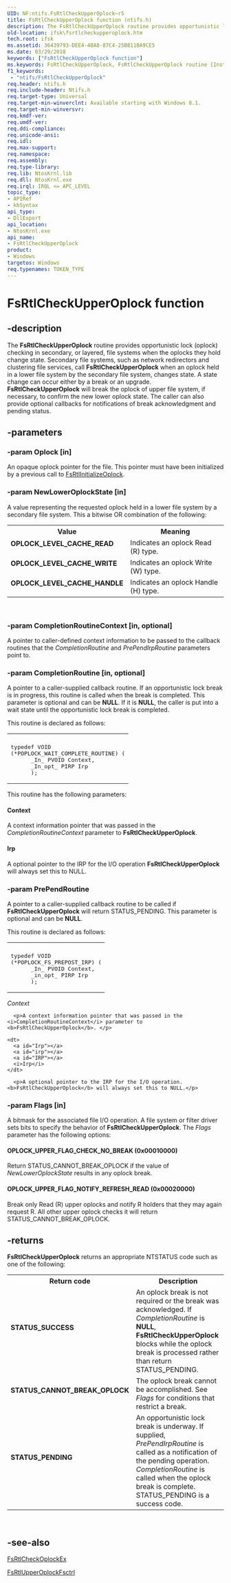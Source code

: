 ```yaml
---
UID: NF:ntifs.FsRtlCheckUpperOplock~r5
title: FsRtlCheckUpperOplock function (ntifs.h)
description: The FsRtlCheckUpperOplock routine provides opportunistic lock (oplock) checking in secondary, or layered, file systems when the oplocks they hold change state.
old-location: ifsk\fsrtlcheckupperoplock.htm
tech.root: ifsk
ms.assetid: 36439793-DEE4-48A8-87C4-25BB11BA9CE5
ms.date: 03/29/2018
keywords: ["FsRtlCheckUpperOplock function"]
ms.keywords: FsRtlCheckUpperOplock, FsRtlCheckUpperOplock routine [Installable File System Drivers], OPLOCK_LEVEL_CACHE_HANDLE, OPLOCK_LEVEL_CACHE_READ, OPLOCK_LEVEL_CACHE_WRITE, ifsk.fsrtlcheckupperoplock, ntifs/FsRtlCheckUpperOplock
f1_keywords:
 - "ntifs/FsRtlCheckUpperOplock"
req.header: ntifs.h
req.include-header: Ntifs.h
req.target-type: Universal
req.target-min-winverclnt: Available starting with Windows 8.1.
req.target-min-winversvr:
req.kmdf-ver:
req.umdf-ver:
req.ddi-compliance:
req.unicode-ansi:
req.idl:
req.max-support:
req.namespace:
req.assembly:
req.type-library:
req.lib: NtosKrnl.lib
req.dll: NtosKrnl.exe
req.irql: IRQL <= APC_LEVEL
topic_type:
- APIRef
- kbSyntax
api_type:
- DllExport
api_location:
- NtosKrnl.exe
api_name:
- FsRtlCheckUpperOplock
product:
- Windows
targetos: Windows
req.typenames: TOKEN_TYPE
---
```


# FsRtlCheckUpperOplock function


## -description


The <b>FsRtlCheckUpperOplock</b> routine provides opportunistic lock (oplock) checking  in secondary, or layered, file systems when the oplocks they hold change state. Secondary file systems, such as network redirectors and clustering file services, call <b>FsRtlCheckUpperOplock</b> when an oplock held in a lower file system by the secondary file system, changes state. A state change can occur either by a break or an upgrade. <b>FsRtlCheckUpperOplock</b> will break the oplock of upper file system, if necessary, to confirm the new lower oplock state. The caller can also provide optional callbacks for notifications of break acknowledgment and pending status.


## -parameters




### -param Oplock [in]

An opaque oplock pointer for the file. This pointer must have been initialized by a previous call to <a href="https://docs.microsoft.com/windows-hardware/drivers/ddi/ntifs/nf-ntifs-_fsrtl_advanced_fcb_header-fsrtlinitializeoplock">FsRtlInitializeOplock</a>.


### -param NewLowerOplockState [in]

A value representing the requested oplock held in a lower file system by a secondary file system. This a bitwise OR combination of the following:

<table>
<tr>
<th>Value</th>
<th>Meaning</th>
</tr>
<tr>
<td width="40%"><a id="OPLOCK_LEVEL_CACHE_READ"></a><a id="oplock_level_cache_read"></a><dl>
<dt><b>OPLOCK_LEVEL_CACHE_READ</b></dt>
</dl>
</td>
<td width="60%">
Indicates an oplock Read (R) type.

</td>
</tr>
<tr>
<td width="40%"><a id="OPLOCK_LEVEL_CACHE_WRITE"></a><a id="oplock_level_cache_write"></a><dl>
<dt><b>OPLOCK_LEVEL_CACHE_WRITE</b></dt>
</dl>
</td>
<td width="60%">
Indicates an oplock Write (W) type.

</td>
</tr>
<tr>
<td width="40%"><a id="OPLOCK_LEVEL_CACHE_HANDLE"></a><a id="oplock_level_cache_handle"></a><dl>
<dt><b>OPLOCK_LEVEL_CACHE_HANDLE</b></dt>
</dl>
</td>
<td width="60%">
Indicates an oplock Handle (H) type.

</td>
</tr>
</table>
 


### -param CompletionRoutineContext [in, optional]

A pointer to caller-defined context information to be passed to the callback routines that the <i>CompletionRoutine</i> and <i>PrePendIrpRoutine</i> parameters point to.


### -param CompletionRoutine [in, optional]

A pointer to a caller-supplied callback routine. If an opportunistic lock break is in progress, this routine is called when the break is completed. This parameter is optional and can be <b>NULL</b>. If it is <b>NULL</b>, the caller is put into a wait state until the opportunistic lock break is completed.

This routine is declared as follows:

<div class="code"><span codelanguage=""><table>
<tr>
<th></th>
</tr>
<tr>
<td>
<pre>typedef VOID
(*POPLOCK_WAIT_COMPLETE_ROUTINE) (
      _In_ PVOID Context,
      _In_opt_ PIRP Irp
      );</pre>
</td>
</tr>
</table></span></div>
This routine has the following parameters:





#### Context

A context information pointer that was passed in the <i>CompletionRoutineContext</i> parameter to <b>FsRtlCheckUpperOplock</b>.



#### Irp

A optional pointer to the IRP for the I/O operation <b>FsRtlCheckUpperOplock</b> will always set this to NULL.


### -param PrePendRoutine

<p>A pointer to a caller-supplied callback routine to be called if <b>FsRtlCheckUpperOplock</b> will return STATUS_PENDING. This parameter is optional and can be <b>NULL</b>. </p>
  <p>This routine is declared as follows: </p>
  <div class="code">
    <span codelanguage="">
      <table>
        <tr>
          <th></th>
        </tr>
        <tr>
          <td>
            <pre>typedef VOID
(*POPLOCK_FS_PREPOST_IRP) (
      _In_ PVOID Context,
      _in_opt_ PIRP Irp
      );</pre>
          </td>
        </tr>
      </table>
    </span>
  </div>
  <p></p>
  <dl>
    <dt>
      <a id="Context"></a>
      <a id="context"></a>
      <a id="CONTEXT"></a>
      <i>Context</i>
    </dt>
    
      <p>A context information pointer that was passed in the <i>CompletionRoutineContext</i> parameter to <b>FsRtlCheckUpperOplock</b>. </p>
    
    <dt>
      <a id="Irp"></a>
      <a id="irp"></a>
      <a id="IRP"></a>
      <i>Irp</i>
    </dt>
    
      <p>A optional pointer to the IRP for the I/O operation. <b>FsRtlCheckUpperOplock</b> will always set this to NULL.</p>
    
  </dl>


### -param Flags [in]

A bitmask for the associated file I/O operation. A file system or filter driver sets bits to specify the behavior of <b>FsRtlCheckUpperOplock</b>. The <i>Flags</i> parameter has the following options:





#### OPLOCK_UPPER_FLAG_CHECK_NO_BREAK   (0x00010000)

Return STATUS_CANNOT_BREAK_OPLOCK if the value of <i>NewLowerOplockState</i> results in any oplock break.



#### OPLOCK_UPPER_FLAG_NOTIFY_REFRESH_READ   (0x00020000)

Break only Read (R) upper oplocks and notify R holders that they may again request R.  All other upper oplock checks it will return STATUS_CANNOT_BREAK_OPLOCK.


## -returns



<b>FsRtlCheckUpperOplock</b> returns an appropriate NTSTATUS code such as one of the following:

<table>
<tr>
<th>Return code</th>
<th>Description</th>
</tr>
<tr>
<td width="40%">
<dl>
<dt><b>STATUS_SUCCESS</b></dt>
</dl>
</td>
<td width="60%">
An oplock break is not required or the break was acknowledged. If <i>CompletionRoutine</i> is <b>NULL</b>, <b>FsRtlCheckUpperOplock</b> blocks while the oplock break is processed rather than return STATUS_PENDING.

</td>
</tr>
<tr>
<td width="40%">
<dl>
<dt><b>STATUS_CANNOT_BREAK_OPLOCK</b></dt>
</dl>
</td>
<td width="60%">
The oplock break cannot be accomplished. See <i>Flags</i> for conditions that restrict a break.

</td>
</tr>
<tr>
<td width="40%">
<dl>
<dt><b>STATUS_PENDING</b></dt>
</dl>
</td>
<td width="60%">
An opportunistic lock break is underway. If supplied, <i>PrePendIrpRoutine</i> is called as a notification of the pending operation.  <i>CompletionRoutine</i> is called when the oplock break is complete. STATUS_PENDING is a success code.

</td>
</tr>
</table>
 




## -see-also




<a href="https://docs.microsoft.com/windows-hardware/drivers/ddi/ntifs/nf-ntifs-_fsrtl_advanced_fcb_header-fsrtlcheckoplockex">FsRtlCheckOplockEx</a>



<a href="https://docs.microsoft.com/windows-hardware/drivers/ddi/ntifs/nf-ntifs-_fsrtl_advanced_fcb_header-fsrtlupperoplockfsctrl">FsRtlUpperOplockFsctrl</a>
 

 

